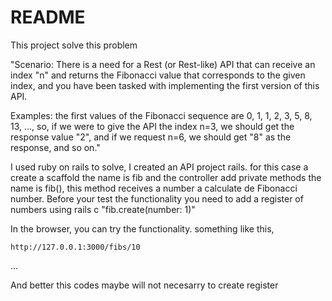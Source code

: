 # README

This project solve this problem

"Scenario: There is a need for a Rest (or Rest-like) API that can receive an index "n" and returns the Fibonacci value that corresponds to the given index, and you have been tasked with implementing the first version of this API.

Examples: the first values of the Fibonacci sequence are 0, 1, 1, 2, 3, 5, 8, 13, ..., so, if we were to give the API the index n=3, we should get the response value "2", and if we request n=6, we should get "8" as the response, and so on."

I used ruby on rails to solve, I created an API project rails.
for this case a create a scaffold the name is fib and the controller add private methods the name is fib(), this method receives a number a calculate de Fibonacci number.
Before your test the functionality you need to add a register of numbers using rails c
"fib.create(number: 1)"

In the browser, you can try the functionality. something like this,

    http://127.0.0.1:3000/fibs/10

...

And better this codes maybe will not necesarry to create register
